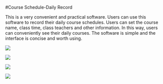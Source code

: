 
#Course Schedule-Daily Record


This is a very convenient and practical software. Users can use this software to record their daily course schedules. Users can set the course name, class time, class teachers and other information. In this way, users can conveniently see their daily courses. The software is simple and the interface is concise and worth using.

![](https://upload-images.jianshu.io/upload_images/13324459-cfa25c3dccd91164.png?imageMogr2/auto-orient/)

![](https://upload-images.jianshu.io/upload_images/13324459-862eb6e20a4cc1f8.png?imageMogr2/auto-orient/)

![](https://upload-images.jianshu.io/upload_images/13324459-456424fde6828c2d.png?imageMogr2/auto-orient/)

![](https://upload-images.jianshu.io/upload_images/13324459-841a055d4612bbcf.png?imageMogr2/auto-orient/)
